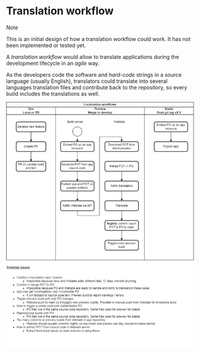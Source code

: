 # Translation workflow

> [!NOTE]  
> This is an initial design of how a translation workflow could work. It has not
> been implemented or tested yet.

A _translation workflow_ would allow to translate applications during the
development lifecycle in an _agile_ way.

As the developers code the software and _hard-code_ strings in a source language
(usually English), translators could translate into several languages
translation files and contribute back to the repository, so every build includes
the translations as well.

![workflow](images/translation_workflow.drawio.png)
